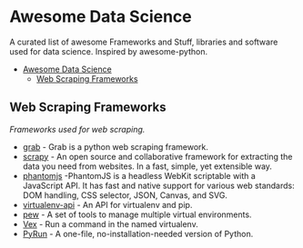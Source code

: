 # Awesome Data Science

A curated list of awesome Frameworks and Stuff, libraries and software used for data science. 
Inspired by awesome-python.

- [Awesome Data Science](#awesome-data-science)
    - [Web Scraping Frameworks](#web-scraping-frameworks)

## Web Scraping Frameworks

*Frameworks used for web scraping.*

* [grab](https://github.com/lorien/grab) - Grab is a python web scraping framework.
* [scrapy](http://scrapy.org/) - An open source and collaborative framework for extracting the data you need from websites. In a fast, simple, yet extensible way.
* [phantomjs](http://phantomjs.org/) -PhantomJS is a headless WebKit scriptable with a JavaScript API. It has fast and native support for various web standards: DOM handling, CSS selector, JSON, Canvas, and SVG.
* [virtualenv-api](https://github.com/sjkingo/virtualenv-api) - An API for virtualenv and pip.
* [pew](https://pypi.python.org/pypi/pew/) - A set of tools to manage multiple virtual environments.
* [Vex](https://github.com/sashahart/vex) - Run a command in the named virtualenv.
* [PyRun](https://www.egenix.com/products/python/PyRun/) - A one-file, no-installation-needed version of Python.
